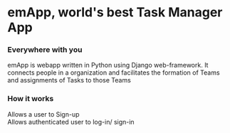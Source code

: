 # emApp, world's best Task Manager App

### Everywhere with you 

emApp is webapp written in Python using Django web-framework. It connects people in a organization and facilitates the formation of Teams and assignments of Tasks to those Teams

### How it works

Allows a user to Sign-up <br>
Allows authenticated user to log-in/ sign-in
